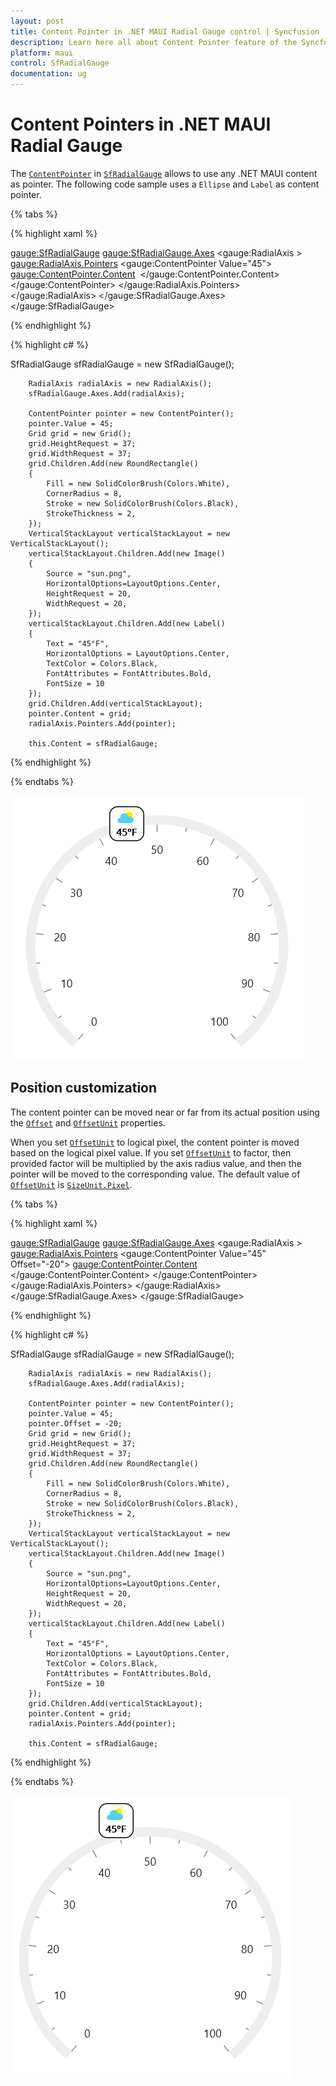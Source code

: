 ```yaml
---
layout: post
title: Content Pointer in .NET MAUI Radial Gauge control | Syncfusion
description: Learn here all about Content Pointer feature of the Syncfusion .NET MAUI Radial Gauge control, including image, text pointer support and more.
platform: maui
control: SfRadialGauge
documentation: ug
---
```


# Content Pointers in .NET MAUI Radial Gauge

The [`ContentPointer`](https://help.syncfusion.com/cr/maui/Syncfusion.Maui.Gauges.ContentPointer.html) in [`SfRadialGauge`](https://help.syncfusion.com/cr/maui/Syncfusion.Maui.Gauges.SfRadialGauge.html) allows to use any .NET MAUI content as pointer. The following code sample uses a `Ellipse` and `Label` as content pointer.

{% tabs %}

{% highlight xaml %}

 <gauge:SfRadialGauge>
                <gauge:SfRadialGauge.Axes>
                    <gauge:RadialAxis >
                        <gauge:RadialAxis.Pointers>
                            <gauge:ContentPointer  Value="45">
                                <gauge:ContentPointer.Content>
                                    <Grid HeightRequest="37" WidthRequest="37" >
                                        <RoundRectangle  Fill="White"
                                                         CornerRadius="8"
                                                         Stroke="Black" 
                                                         StrokeThickness="2"/>
                                        <VerticalStackLayout>
                                            <Image Source="sun.png" 
                                                   HeightRequest="20" 
                                                   WidthRequest="20"
                                                   HorizontalOptions="Center"/>
                                            <Label Text="45°F" 
                                                   HorizontalOptions="Center"
                                                   TextColor="Black" 
                                                   FontAttributes="Bold"
                                                   FontSize="10"/>
                                        </VerticalStackLayout>
                                    </Grid>
                                </gauge:ContentPointer.Content>
                            </gauge:ContentPointer>
                        </gauge:RadialAxis.Pointers>
                    </gauge:RadialAxis>
                </gauge:SfRadialGauge.Axes>
            </gauge:SfRadialGauge>

{% endhighlight %}

{% highlight c# %}

SfRadialGauge sfRadialGauge = new SfRadialGauge();

        RadialAxis radialAxis = new RadialAxis();
        sfRadialGauge.Axes.Add(radialAxis);

        ContentPointer pointer = new ContentPointer();
        pointer.Value = 45;
        Grid grid = new Grid();
        grid.HeightRequest = 37;
        grid.WidthRequest = 37;
        grid.Children.Add(new RoundRectangle()
        {
            Fill = new SolidColorBrush(Colors.White),
            CornerRadius = 8,
            Stroke = new SolidColorBrush(Colors.Black),
            StrokeThickness = 2,
        });
        VerticalStackLayout verticalStackLayout = new VerticalStackLayout();
        verticalStackLayout.Children.Add(new Image()
        {
            Source = "sun.png",
            HorizontalOptions=LayoutOptions.Center,
            HeightRequest = 20,
            WidthRequest = 20,
        });
        verticalStackLayout.Children.Add(new Label()
        {
            Text = "45°F",
            HorizontalOptions = LayoutOptions.Center,
            TextColor = Colors.Black,
            FontAttributes = FontAttributes.Bold,
            FontSize = 10
        });
        grid.Children.Add(verticalStackLayout);
        pointer.Content = grid;
        radialAxis.Pointers.Add(pointer);

        this.Content = sfRadialGauge;

{% endhighlight %}

{% endtabs %}

![.NET MAUI Radial Gauge Content Pointer](images/marker-pointers/maui-radial-gauge-content-pointer.PNG)

## Position customization

The content pointer can be moved near or far from its actual position using the [`Offset`](https://help.syncfusion.com/cr/maui/Syncfusion.Maui.Gauges.MarkerPointer.html#Syncfusion_Maui_Gauges_MarkerPointer_Offset) and [`OffsetUnit`](https://help.syncfusion.com/cr/maui/Syncfusion.Maui.Gauges.MarkerPointer.html#Syncfusion_Maui_Gauges_MarkerPointer_OffsetUnitProperty) properties.

When you set [`OffsetUnit`](https://help.syncfusion.com/cr/maui/Syncfusion.Maui.Gauges.MarkerPointer.html#Syncfusion_Maui_Gauges_MarkerPointer_OffsetUnitProperty) to logical pixel, the content pointer is moved based on the logical pixel value. If you set [`OffsetUnit`](https://help.syncfusion.com/cr/maui/Syncfusion.Maui.Gauges.MarkerPointer.html#Syncfusion_Maui_Gauges_MarkerPointer_OffsetUnitProperty) to factor, then provided factor will be multiplied by the axis radius value, and then the pointer will be moved to the corresponding value. The default value of [`OffsetUnit`](https://help.syncfusion.com/cr/maui/Syncfusion.Maui.Gauges.MarkerPointer.html#Syncfusion_Maui_Gauges_MarkerPointer_OffsetUnitProperty) is [`SizeUnit.Pixel`](https://help.syncfusion.com/cr/maui/Syncfusion.Maui.Gauges.SizeUnit.html#Syncfusion_Maui_Gauges_SizeUnit_Pixel).

{% tabs %}

{% highlight xaml %}

 <gauge:SfRadialGauge>
                <gauge:SfRadialGauge.Axes>
                    <gauge:RadialAxis >
                        <gauge:RadialAxis.Pointers>
                            <gauge:ContentPointer  Value="45" Offset="-20">
                                <gauge:ContentPointer.Content>
                                    <Grid HeightRequest="37" WidthRequest="37" >
                                        <RoundRectangle  Fill="White"
                                                         CornerRadius="8"
                                                         Stroke="Black" 
                                                      StrokeThickness="2" />
                                        <VerticalStackLayout>
                                            <Image Source="sun.png" 
                                                   HeightRequest="20" 
                                                   WidthRequest="20"
                                                   HorizontalOptions="Center"/>
                                            <Label Text="45°F" 
                                                   HorizontalOptions="Center"
                                                   TextColor="Black" 
                                                   FontAttributes="Bold"
                                                   FontSize="10"/>
                                        </VerticalStackLayout>
                                    </Grid>
                                </gauge:ContentPointer.Content>
                            </gauge:ContentPointer>
                        </gauge:RadialAxis.Pointers>
                    </gauge:RadialAxis>
                </gauge:SfRadialGauge.Axes>
            </gauge:SfRadialGauge>

{% endhighlight %}

{% highlight c# %}

SfRadialGauge sfRadialGauge = new SfRadialGauge();

        RadialAxis radialAxis = new RadialAxis();
        sfRadialGauge.Axes.Add(radialAxis);

        ContentPointer pointer = new ContentPointer();
        pointer.Value = 45;
        pointer.Offset = -20;        
        Grid grid = new Grid();
        grid.HeightRequest = 37;
        grid.WidthRequest = 37;
        grid.Children.Add(new RoundRectangle()
        {
            Fill = new SolidColorBrush(Colors.White),
            CornerRadius = 8,
            Stroke = new SolidColorBrush(Colors.Black),
            StrokeThickness = 2,
        });
        VerticalStackLayout verticalStackLayout = new VerticalStackLayout();
        verticalStackLayout.Children.Add(new Image()
        {
            Source = "sun.png",
            HorizontalOptions=LayoutOptions.Center,
            HeightRequest = 20,
            WidthRequest = 20,
        });
        verticalStackLayout.Children.Add(new Label()
        {
            Text = "45°F",
            HorizontalOptions = LayoutOptions.Center,
            TextColor = Colors.Black,
            FontAttributes = FontAttributes.Bold,
            FontSize = 10
        });
        grid.Children.Add(verticalStackLayout);
        pointer.Content = grid;
        radialAxis.Pointers.Add(pointer);

        this.Content = sfRadialGauge;

{% endhighlight %}

{% endtabs %}

![.NET MAUI Radial Gauge Content Pointer](images/marker-pointers/maui-radial-gauge-content-pointer_offset.PNG)

